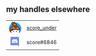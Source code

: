 ## my handles elsewhere

<table><tbody>
  <tr>
    <td valign="middle"><img src="/Keybase_logo_official.svg" height="32"></td>
    <td valign="middle"><a href="https://keybase.io/score_under">score_under</a></td>
  </tr>

  <tr>
    <td valign="middle"><img src="/Discord-Logo-Color.svg" height="32"></td>
    <td valign="middle">score#6846</td>
  </tr>
</tbody></table>
